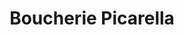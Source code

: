 ---
title: "Boucherie Picarella"
url: /roquebrune-sur-argens/boucherie-picarella/
shop: boucherie
---